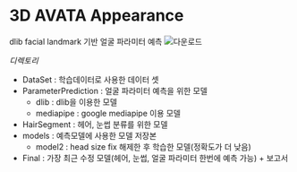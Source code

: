 # 3D AVATA Appearance

dlib facial landmark 기반 얼굴 파라미터 예측
![다운로드](https://github.com/soo811/3D-Avatar-Apprearance/assets/91643983/4d48bebb-28d6-49aa-b3bd-ba83bf463c83)

*디렉토리*
- DataSet : 학습데이터로 사용한 데이터 셋
- ParameterPrediction : 얼굴 파라미터 예측을 위한 모델
    - dlib : dlib을 이용한 모델
    - mediapipe : google mediapipe 이용 모델
- HairSegment : 헤어, 눈썹 분류를 위한 모델
- models : 예측모델에 사용한 모델 저장본
    - model2 : head size fix 해제한 후 학습한 모델(정확도가 더 낮음)
- Final : 가장 최근 수정 모델(헤어, 눈썹, 얼굴 파라미터 한번에 예측 가능) + 보고서

